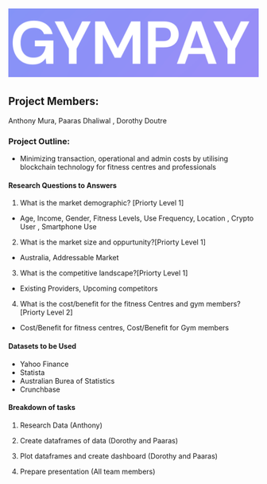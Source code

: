 # ![image_add](Gympay.png)

## Project Members:
 Anthony Mura, Paaras Dhaliwal , Dorothy Doutre

### Project Outline:

- Minimizing transaction, operational and admin costs by utilising blockchain technology for fitness centres and professionals

#### Research Questions to Answers


1. What is the market demographic? [Priorty Level 1]

- Age, Income, Gender, Fitness Levels, Use Frequency, Location , Crypto User , Smartphone Use

2. What is the market size and oppurtunity?[Priorty Level 1]

- Australia, Addressable Market

3. What is the competitive landscape?[Priorty Level 1]

- Existing Providers, Upcoming competitors 

4. What is the cost/benefit for the fitness Centres and gym members? [Priorty Level 2]

- Cost/Benefit for fitness centres, Cost/Benefit for Gym members


#### Datasets to be Used

- Yahoo Finance
- Statista
- Australian Burea of Statistics
- Crunchbase

#### Breakdown of tasks

1. Research Data (Anthony)

2. Create dataframes of data (Dorothy and Paaras)

3. Plot dataframes and create dashboard (Dorothy and Paaras)

4. Prepare presentation (All team members)



